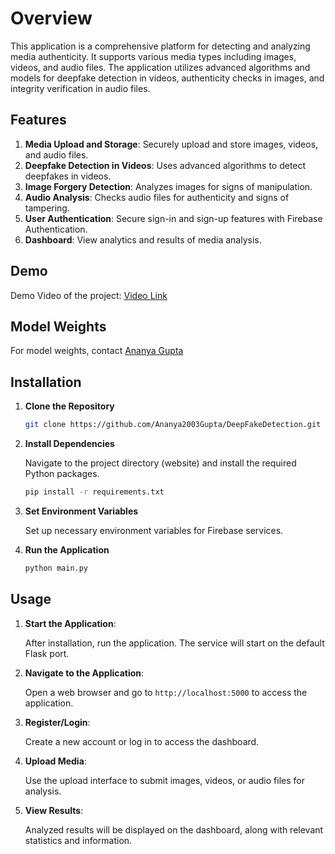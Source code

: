 # Overview
This application is a comprehensive platform for detecting and analyzing media authenticity. It supports various media types including images, videos, and audio files. The application utilizes advanced algorithms and models for deepfake detection in videos, authenticity checks in images, and integrity verification in audio files.

## Features
1. **Media Upload and Storage**: Securely upload and store images, videos, and audio files.
2. **Deepfake Detection in Videos**: Uses advanced algorithms to detect deepfakes in videos.
3. **Image Forgery Detection**: Analyzes images for signs of manipulation.
4. **Audio Analysis**: Checks audio files for authenticity and signs of tampering.
5. **User Authentication**: Secure sign-in and sign-up features with Firebase Authentication.
6. **Dashboard**: View analytics and results of media analysis.

## Demo
Demo Video of the project: [Video Link](https://www.youtube.com/watch?v=WN6Y-F983l8)

## Model Weights
For model weights, contact [Ananya Gupta](https://github.com/Ananya2003Gupta)

## Installation

1. **Clone the Repository**
   ```bash
   git clone https://github.com/Ananya2003Gupta/DeepFakeDetection.git

2. **Install Dependencies**

    Navigate to the project directory (website) and install the required Python packages.
    ```bash
    pip install -r requirements.txt
3. **Set Environment Variables**
    
    Set up necessary environment variables for Firebase services.

4. **Run the Application**
    ```bash
    python main.py

## Usage

1. **Start the Application**: 
    
    After installation, run the application. The service will start on the default Flask port.

2. **Navigate to the Application**: 

    Open a web browser and go to `http://localhost:5000` to access the application.

3. **Register/Login**: 
    
    Create a new account or log in to access the dashboard.

4. **Upload Media**: 

    Use the upload interface to submit images, videos, or audio files for analysis.

5. **View Results**: 

    Analyzed results will be displayed on the dashboard, along with relevant statistics and information.
